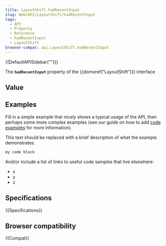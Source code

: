 ```yaml
---
title: LayoutShift.hadRecentInput
slug: Web/API/LayoutShift/hadRecentInput
tags:
  - API
  - Property
  - Reference
  - hadRecentInput
  - LayoutShift
browser-compat: api.LayoutShift.hadRecentInput
---
```

{{DefaultAPISidebar("")}}

The **`hadRecentInput`** property of the {{domxref("LayoutShift")}} interface 

## Value



## Examples

Fill in a simple example that nicely shows a typical usage of the API, then perhaps some more complex examples (see our guide on how to add [code examples](/en-US/docs/MDN/Contribute/Structures/Code_examples) for more information).

This text should be replaced with a brief description of what the example demonstrates.

```js
my code block
```

And/or include a list of links to useful code samples that live elsewhere:

*   x
*   y
*   z

## Specifications

{{Specifications}}

## Browser compatibility

{{Compat}}


